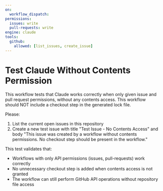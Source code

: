 ```yaml
---
on:
  workflow_dispatch:
permissions:
  issues: write
  pull-requests: write
engine: claude
tools:
  github:
    allowed: [list_issues, create_issue]
---
```


# Test Claude Without Contents Permission

This workflow tests that Claude works correctly when only given issue and pull request permissions, without any contents access. This workflow should NOT include a checkout step in the generated lock file.

Please:
1. List the current open issues in this repository
2. Create a new test issue with title "Test Issue - No Contents Access" and body "This issue was created by a workflow without contents permissions. No checkout step should be present in the workflow."

This test validates that:
- Workflows with only API permissions (issues, pull-requests) work correctly
- No unnecessary checkout step is added when contents access is not granted
- The workflow can still perform GitHub API operations without repository file access